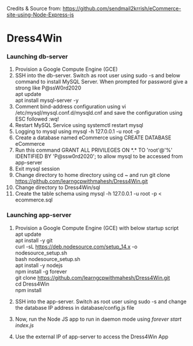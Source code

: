 Credits & Source from: https://github.com/sendmail2krrish/eCommerce-site-using-Node-Express-js

# Dress4Win

### Launching db-server
1. Provision a Google Compute Engine (GCE) <br/>
2. SSH into the db-server. Switch as root user using sudo -s and below command to install MySQL Server. When prompted for password give a strong like P@ssW0rd2020 <br/>
apt update <br/>
apt install mysql-server -y <br/>
3. Comment bind-address configuration using vi /etc/mysql/mysql.conf.d/mysqld.cnf and save the configuration using ESC followed :wq! <br/>
4. Restart MySQL Service using systemctl restart mysql <br/>
5. Logging to mysql using mysql -h 127.0.0.1 -u root -p  <br/>
6. Create a database named eCommerce using CREATE DATABASE eCommerce <br/>
7. Run this command GRANT ALL PRIVILEGES ON \*.\* TO 'root'@'%' IDENTIFIED BY 'P@ssw0rd2020'; to allow mysql to be accessed from app-server <br/>
7. Exit mysql session <br/>
8. Change directory to home directory using cd ~ and run git clone https://github.com/learngcpwithmahesh/Dress4Win.git  <br/>
9. Change directory to Dress4Win/sql <br/>
10. Create the table schema using mysql -h 127.0.0.1 -u root -p < ecommerce.sql <br/>
 
### Launching app-server

1. Provision a Google Compute Engine (GCE) with below startup script <br/>
apt update <br/>
apt install -y git <br/>
curl -sL https://deb.nodesource.com/setup_14.x -o nodesource_setup.sh <br/>
bash nodesource_setup.sh <br/>
apt install -y nodejs <br/>
npm install -g forever <br/>
git clone https://github.com/learngcpwithmahesh/Dress4Win.git <br/>
cd Dress4Win <br/>
npm install <br/>

2. SSH into the app-server. Switch as root user using sudo -s and change the database IP address in database/config.js file <br/>
3. Now, run the Node JS app to run in daemon mode using <em>forever start index.js </em> <br/>
4. Use the external IP of app-server to access the Dress4Win App <br/>

